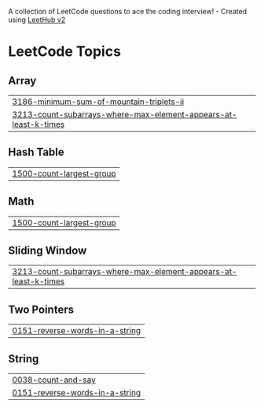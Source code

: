 A collection of LeetCode questions to ace the coding interview! - Created using [LeetHub v2](https://github.com/arunbhardwaj/LeetHub-2.0)
<!---LeetCode Topics Start-->
# LeetCode Topics
## Array
|  |
| ------- |
| [3186-minimum-sum-of-mountain-triplets-ii](https://github.com/Govind-Garg03/LeetCode/tree/master/3186-minimum-sum-of-mountain-triplets-ii) |
| [3213-count-subarrays-where-max-element-appears-at-least-k-times](https://github.com/Govind-Garg03/LeetCode/tree/master/3213-count-subarrays-where-max-element-appears-at-least-k-times) |
## Hash Table
|  |
| ------- |
| [1500-count-largest-group](https://github.com/Govind-Garg03/LeetCode/tree/master/1500-count-largest-group) |
## Math
|  |
| ------- |
| [1500-count-largest-group](https://github.com/Govind-Garg03/LeetCode/tree/master/1500-count-largest-group) |
## Sliding Window
|  |
| ------- |
| [3213-count-subarrays-where-max-element-appears-at-least-k-times](https://github.com/Govind-Garg03/LeetCode/tree/master/3213-count-subarrays-where-max-element-appears-at-least-k-times) |
## Two Pointers
|  |
| ------- |
| [0151-reverse-words-in-a-string](https://github.com/Govind-Garg03/LeetCode/tree/master/0151-reverse-words-in-a-string) |
## String
|  |
| ------- |
| [0038-count-and-say](https://github.com/Govind-Garg03/LeetCode/tree/master/0038-count-and-say) |
| [0151-reverse-words-in-a-string](https://github.com/Govind-Garg03/LeetCode/tree/master/0151-reverse-words-in-a-string) |
<!---LeetCode Topics End-->